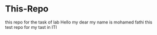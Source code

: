 # This-Repo
this repo for the task of lab 
Hello my dear 
my name is mohamed fathi 
this test repo for my tast in ITI 

